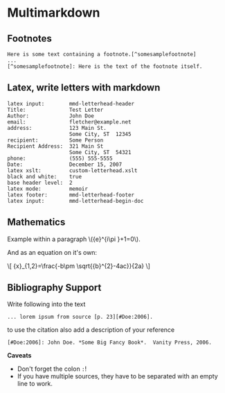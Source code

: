 # Multimarkdown #

## Footnotes ##

	Here is some text containing a footnote.[^somesamplefootnote]
	...
	[^somesamplefootnote]: Here is the text of the footnote itself.

## Latex, write letters with markdown ##

	latex input:        mmd-letterhead-header
	Title:              Test Letter
	Author:             John Doe
	email:              fletcher@example.net
	address:            123 Main St.
	                    Some City, ST  12345
	recipient:          Some Person
	Recipient Address:  321 Main St
	                    Some City, ST  54321
	phone:              (555) 555-5555
	Date:               December 15, 2007
	latex xslt:         custom-letterhead.xslt
	black and white:    true
	base header level:  2
	latex mode:         memoir
	latex footer:       mmd-letterhead-footer
	latex input:        mmd-letterhead-begin-doc

## Mathematics ##

Example within a paragraph \\({e}^{i\pi }+1=0\\).

And as an equation on it's own:

\\[ {x}_{1,2}=\frac{-b\pm \sqrt{{b}^{2}-4ac}}{2a} \\]

## Bibliography Support ##

Write following into the text

	... lorem ipsum from source [p. 23][#Doe:2006].

to use the citation also add a description of your reference

	[#Doe:2006]: John Doe. *Some Big Fancy Book*.  Vanity Press, 2006.

**Caveats**

- Don't forget the colon `:`!
- If you have multiple sources, they have to be separated with an empty line to work.
